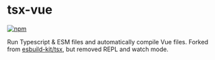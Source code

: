 # tsx-vue
[![npm](https://img.shields.io/npm/v/tsxv?color=blue&label=npm)](https://www.npmjs.com/package/tsxv)

Run Typescript & ESM files and automatically compile Vue files. Forked from [esbuild-kit/tsx](https://github.com/esbuild-kit/tsx), but removed REPL and watch mode.
